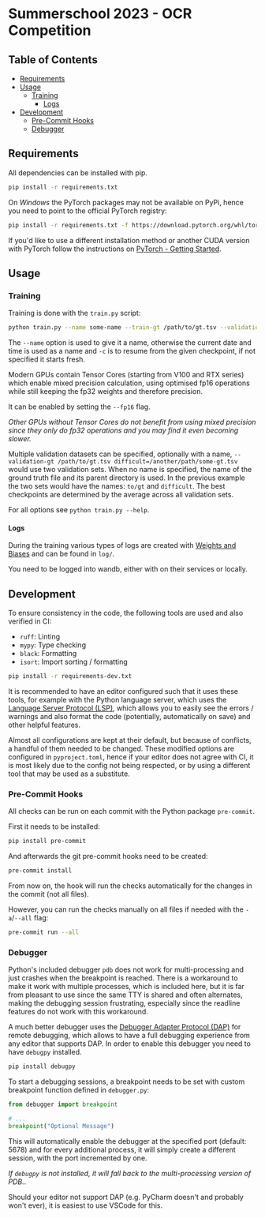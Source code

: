 # Summerschool 2023 - OCR Competition

## Table of Contents

<!-- vim-markdown-toc GitLab -->

* [Requirements](#requirements)
* [Usage](#usage)
    * [Training](#training)
        * [Logs](#logs)
* [Development](#development)
    * [Pre-Commit Hooks](#pre-commit-hooks)
    * [Debugger](#debugger)

<!-- vim-markdown-toc -->

## Requirements

All dependencies can be installed with pip.

```sh
pip install -r requirements.txt
```

On *Windows* the PyTorch packages may not be available on PyPi, hence you need to point to the official PyTorch
registry:

```sh
pip install -r requirements.txt -f https://download.pytorch.org/whl/torch_stable.html
```

If you'd like to use a different installation method or another CUDA version with PyTorch follow the instructions on
[PyTorch - Getting Started][pytorch-started].

## Usage

### Training

Training is done with the `train.py` script:

```sh
python train.py --name some-name --train-gt /path/to/gt.tsv --validation-gt /path/to/gt.tsv difficult=/another/path/some-gt.tsv --fp16 --height 128 --ema
```

The `--name` option is used to give it a name, otherwise the current date and time is used as a name and `-c` is to
resume from the given checkpoint, if not specified it starts fresh.

Modern GPUs contain Tensor Cores (starting from V100 and RTX series) which enable mixed precision calculation, using
optimised fp16 operations while still keeping the fp32 weights and therefore precision.

It can be enabled by setting the `--fp16` flag.

*Other GPUs without Tensor Cores do not benefit from using mixed precision since they only do fp32 operations and you
may find it even becoming slower.*

Multiple validation datasets can be specified, optionally with a name,  `--validation-gt /path/to/gt.tsv
difficult=/another/path/some-gt.tsv` would use two validation sets. When no name is specified, the name of the ground
truth file and its parent directory is used. In the previous example the two sets would have the names: `to/gt` and
`difficult`.
The best checkpoints are determined by the average across all validation sets.

For all options see `python train.py --help`.

#### Logs

During the training various types of logs are created with [Weights and Biases][wandb] and can be found in `log/`.

You need to be logged into wandb, either with on their services or locally.

## Development

To ensure consistency in the code, the following tools are used and also verified in CI:

- `ruff`: Linting
- `mypy`: Type checking
- `black`: Formatting
- `isort`: Import sorting / formatting


```sh
pip install -r requirements-dev.txt
```

It is recommended to have an editor configured such that it uses these tools, for example with the Python language
server, which uses the [Language Server Protocol (LSP)][lsp], which allows you to easily see the errors / warnings and
also format the code (potentially, automatically on save) and other helpful features.

Almost all configurations are kept at their default, but because of conflicts, a handful of them needed to be changed.
These modified options are configured in `pyproject.toml`, hence if your editor does not agree with CI, it is most likely due
to the config not being respected, or by using a different tool that may be used as a substitute.

### Pre-Commit Hooks

All checks can be run on each commit with the Python package `pre-commit`.

First it needs to be installed:

```sh
pip install pre-commit
```

And afterwards the git pre-commit hooks need to be created:

```sh
pre-commit install
```

From now on, the hook will run the checks automatically for the changes in the commit (not all files).

However, you can run the checks manually on all files if needed with the `-a`/`--all` flag:

```sh
pre-commit run --all
```

### Debugger

Python's included debugger `pdb` does not work for multi-processing and just crashes when the breakpoint is reached.
There is a workaround to make it work with multiple processes, which is included here, but it is far from pleasant to
use since the same TTY is shared and often alternates, making the debugging session frustrating, especially since the
readline features do not work with this workaround.

A much better debugger uses the [Debugger Adapter Protocol (DAP)][dap] for remote debugging, which allows to have a full
debugging experience from any editor that supports DAP. In order to enable this debugger you need to have `debugpy`
installed.

```sh
pip install debugpy
```

To start a debugging sessions, a breakpoint needs to be set with custom breakpoint function defined in `debugger.py`:

```py
from debugger import breakpoint

# ...
breakpoint("Optional Message")
```

This will automatically enable the debugger at the specified port (default: 5678) and for every additional process, it
will simply create a different session, with the port incremented by one.

*If `debugpy` is not installed, it will fall back to the multi-processing version of PDB.*.

Should your editor not support DAP (e.g. PyCharm doesn't and probably won't ever), it is easiest to use VSCode for this.

[dap]: https://microsoft.github.io/debug-adapter-protocol/
[lsp]: https://microsoft.github.io/language-server-protocol/
[pytorch]: https://pytorch.org/
[pytorch-started]: https://pytorch.org/get-started/locally/
[pytorch-jit-load]: https://pytorch.org/docs/stable/generated/torch.jit.load.html
[wandb]: https://wandb.ai/

